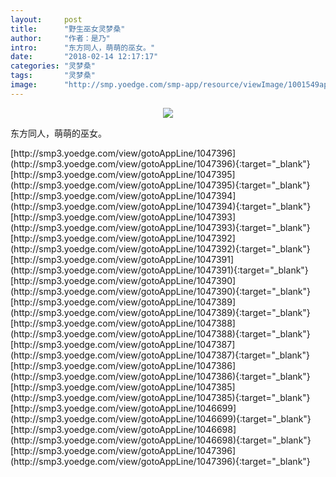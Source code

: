 ```yaml
---
layout:     post
title:      "野生巫女灵梦桑"
author:     "作者：是乃"
intro:      "东方同人，萌萌的巫女。"
date:       "2018-02-14 12:17:17"
categories: "灵梦桑"
tags:       "灵梦桑"
image:      "http://smp.yoedge.com/smp-app/resource/viewImage/1001549appline.png"
---
```

<div style="text-align: center">
<p><img src="http://smp.yoedge.com/smp-app/resource/viewImage/1001549appline.png"/></p>
</div>
<p class="post-meta">
<span>东方同人，萌萌的巫女。</span>
</p>
[http://smp3.yoedge.com/view/gotoAppLine/1047396](http://smp3.yoedge.com/view/gotoAppLine/1047396){:target="_blank"}
[http://smp3.yoedge.com/view/gotoAppLine/1047395](http://smp3.yoedge.com/view/gotoAppLine/1047395){:target="_blank"}
[http://smp3.yoedge.com/view/gotoAppLine/1047394](http://smp3.yoedge.com/view/gotoAppLine/1047394){:target="_blank"}
[http://smp3.yoedge.com/view/gotoAppLine/1047393](http://smp3.yoedge.com/view/gotoAppLine/1047393){:target="_blank"}
[http://smp3.yoedge.com/view/gotoAppLine/1047392](http://smp3.yoedge.com/view/gotoAppLine/1047392){:target="_blank"}
[http://smp3.yoedge.com/view/gotoAppLine/1047391](http://smp3.yoedge.com/view/gotoAppLine/1047391){:target="_blank"}
[http://smp3.yoedge.com/view/gotoAppLine/1047390](http://smp3.yoedge.com/view/gotoAppLine/1047390){:target="_blank"}
[http://smp3.yoedge.com/view/gotoAppLine/1047389](http://smp3.yoedge.com/view/gotoAppLine/1047389){:target="_blank"}
[http://smp3.yoedge.com/view/gotoAppLine/1047388](http://smp3.yoedge.com/view/gotoAppLine/1047388){:target="_blank"}
[http://smp3.yoedge.com/view/gotoAppLine/1047387](http://smp3.yoedge.com/view/gotoAppLine/1047387){:target="_blank"}
[http://smp3.yoedge.com/view/gotoAppLine/1047386](http://smp3.yoedge.com/view/gotoAppLine/1047386){:target="_blank"}
[http://smp3.yoedge.com/view/gotoAppLine/1047385](http://smp3.yoedge.com/view/gotoAppLine/1047385){:target="_blank"}
[http://smp3.yoedge.com/view/gotoAppLine/1046699](http://smp3.yoedge.com/view/gotoAppLine/1046699){:target="_blank"}
[http://smp3.yoedge.com/view/gotoAppLine/1046698](http://smp3.yoedge.com/view/gotoAppLine/1046698){:target="_blank"}
[http://smp3.yoedge.com/view/gotoAppLine/1047396](http://smp3.yoedge.com/view/gotoAppLine/1047396){:target="_blank"}


